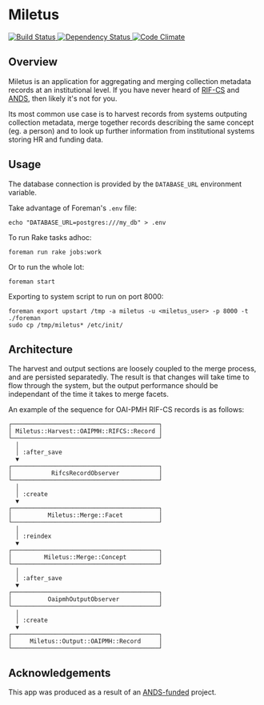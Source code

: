 # Miletus

[![Build Status](https://secure.travis-ci.org/uq-eresearch/miletus.png)
](http://travis-ci.org/uq-eresearch/miletus)
[![Dependency Status](https://gemnasium.com/uq-eresearch/miletus.png)
](https://gemnasium.com/uq-eresearch/miletus)
[![Code Climate](https://codeclimate.com/badge.png)
](https://codeclimate.com/github/uq-eresearch/miletus)

## Overview

Miletus is an application for aggregating and merging collection metadata
records at an institutional level. If you have never heard of [RIF-CS] and
[ANDS], then likely it's not for you.

Its most common use case is to harvest records from systems outputing collection
metadata, merge together records describing the same concept (eg. a person) and
to look up further information from institutional systems storing HR and funding
data.

## Usage

The database connection is provided by the `DATABASE_URL` environment variable.

Take advantage of Foreman's `.env` file:

    echo "DATABASE_URL=postgres:///my_db" > .env

To run Rake tasks adhoc:

    foreman run rake jobs:work

Or to run the whole lot:

    foreman start

Exporting to system script to run on port 8000:

    foreman export upstart /tmp -a miletus -u <miletus_user> -p 8000 -t ./foreman
    sudo cp /tmp/miletus* /etc/init/

## Architecture

The harvest and output sections are loosely coupled to the merge process, and
are persisted separatedly. The result is that changes will take time to flow
through the system, but the output performance should be independant of the time
it takes to merge facets.

An example of the sequence for OAI-PMH RIF-CS records is as follows:

<!-- Graphviz source (turned into boxart by graph-easy):
digraph miletus {
  node[shape=box];
  input_record [label=" Miletus::Harvest::OAIPMH::RIFCS::Record "];
  rifcs_record_observer [label=" RifcsRecordObserver "];
  facet [label=" Miletus::Merge::Facet "];
  concept [label=" Miletus::Merge::Concept "];
  oaipmh_output_observer [label=" OaipmhOutputObserver "];
  output_record [label=" Miletus::Output::OAIPMH::Record "];
  input_record -> rifcs_record_observer [ label=" :after_save " ];
  rifcs_record_observer -> facet [ label=" :create" ];
  facet -> concept [ label=" :reindex " ];
  concept -> oaipmh_output_observer [ label=" :after_save " ];
  oaipmh_output_observer -> output_record [ label=" :create " ];
}
-->

```
┌─────────────────────────────────────────┐
│ Miletus::Harvest::OAIPMH::RIFCS::Record │
└─────────────────────────────────────────┘
  │
  │ :after_save
  ▼
┌─────────────────────────────────────────┐
│           RifcsRecordObserver           │
└─────────────────────────────────────────┘
  │
  │ :create
  ▼
┌─────────────────────────────────────────┐
│          Miletus::Merge::Facet          │
└─────────────────────────────────────────┘
  │
  │ :reindex
  ▼
┌─────────────────────────────────────────┐
│         Miletus::Merge::Concept         │
└─────────────────────────────────────────┘
  │
  │ :after_save
  ▼
┌─────────────────────────────────────────┐
│          OaipmhOutputObserver           │
└─────────────────────────────────────────┘
  │
  │ :create
  ▼
┌─────────────────────────────────────────┐
│     Miletus::Output::OAIPMH::Record     │
└─────────────────────────────────────────┘

```

## Acknowledgements

This app was produced as a result of an [ANDS-funded](http://www.ands.org.au/)
project.

[ANDS]: http://www.ands.org.au/
[RIF-CS]: http://services.ands.org.au/documentation/rifcs/guidelines/rif-cs.html

